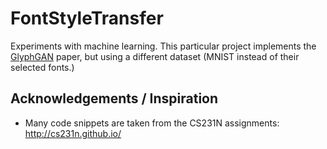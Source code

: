 # FontStyleTransfer

Experiments with machine learning. This particular project implements the [GlyphGAN](https://arxiv.org/abs/1905.12502v1) paper, but using a different dataset (MNIST instead of their selected fonts.)

## Acknowledgements / Inspiration

- Many code snippets are taken from the CS231N assignments: http://cs231n.github.io/
